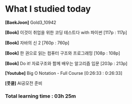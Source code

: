 <h1>What I studied today</h1>

<strong>[BaekJoon]</strong> Gold3_10942

<strong>[Book]</strong> 이것이 취업을 위한 코딩 테스트다 with 파이썬 [117p : 117p]

<strong>[Book]</strong> 자바의 신 2 [760p : 760p]

<strong>[Book]</strong> 한 권으로 읽는 컴퓨터 구조와 프로그래밍 [108p : 108p]

<strong>[Book]</strong> Do it! 자료구조와 함께 배우는 알고리즘 입문 [203p : 213p]

<strong>[Youtube]</strong> Big O Notation - Full Course [0:26:33 : 0:26:33]

<strong>[풋클]</strong> AI공모전 준비

<h3>Total learning time : 03h 25m</h3>

